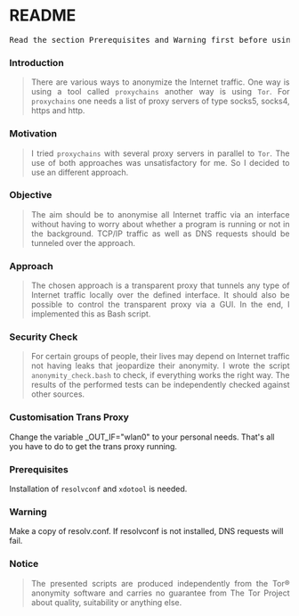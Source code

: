 # README

<pre>Read the section Prerequisites and Warning first before using the transparent proxy.</pre>

### Introduction

> <p align="justify">There are various ways to anonymize the Internet traffic. One way is using a tool called <code>proxychains</code> another way is using <code>Tor</code>. For <code>proxychains</code> one needs a list of proxy servers of type socks5, socks4, https and http.</p>

### Motivation

> <p align="justify">I tried <code>proxychains</code> with several proxy servers in parallel to <code>Tor</code>. The use of both approaches was unsatisfactory for me. So I decided to use an different approach.</p>

### Objective

> <p align="justify">The aim should be to anonymise all Internet traffic via an interface without having to worry about whether a program is running or not in the background. TCP/IP traffic as well as DNS requests should be tunneled over the approach.</p>

### Approach

> <p align="justify">The chosen approach is a transparent proxy that tunnels any type of Internet traffic locally over the defined interface. It should also be possible to control the transparent proxy via a GUI. In the end, I implemented this as Bash script.</p>

### Security Check

> <p align="justify">For certain groups of people, their lives may depend on Internet traffic not having leaks that jeopardize their anonymity. I wrote the script <code>anonymity_check.bash</code> to check, if everything works the right way. The results of the performed tests can be independently checked against other sources.</p>

### Customisation Trans Proxy

Change the variable _OUT_IF="wlan0" to your personal needs. That's all you have to do to get the trans proxy running.

### Prerequisites

Installation of <code>resolvconf</code> and <code>xdotool</code> is needed.

### Warning

Make a copy of resolv.conf. If resolvconf is not installed, DNS requests will fail.

### Notice

> <p align="justify">The presented scripts are produced independently from the Tor® anonymity software and carries no guarantee from The Tor Project about quality, suitability or anything else.</p>


